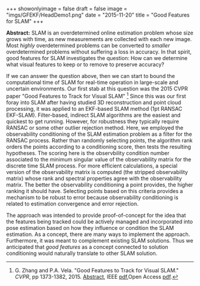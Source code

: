 +++
showonlyimage = false
draft = false
image = "imgs/GFEKF/HeadDemo1.png"
date  = "2015-11-20"
title = "Good Features for SLAM"
+++

**Abstract:** SLAM is an overdetermined online estimation problem whose
size grows with time, as new measurements are collected with each new
image.  Most _highly_ overdetermined problems can be converted to _smaller_ 
overdetermined problems without suffering a loss in accuracy.  In that spirit,
good features for SLAM investigates the question: How can we determine what
visual features to keep or to remove to preserve accuracy?  
<!--more-->

If we can answer the question above, then we can start to bound the
computational time of SLAM for real-time operation in large-scale and uncertain
environments.  Our first stab at this question was the 2015 CVPR paper "Good
Features to Track for Visual SLAM" [^1]
Since this
was our first foray into SLAM after having studied 3D reconstruction and
point cloud processing, it was applied to an EKF-based SLAM method 
(1pt RANSAC EKF-SLAM). Filter-based, indirect SLAM algorithms are the easiest
and quickest to get running. However, for robustness they typically require
RANSAC or some other outlier rejection method.  Here, we employed the
observability conditioning of the SLAM estimation problem as a filter for the
RANSAC process.  Rather than randomly selecting points, the algorithm rank orders
the points according to a conditioning score, then tests the resulting hypotheses.
The scoring here is the observbility condition number associated to the minimum
singular value of the observability matrix for the discrete time SLAM process.
For more efficient calculations, a special version of the observability matrix is
computed (the stripped observability matrix) whose rank and spectral properties
agree with the observability matrix.
The better the observability conditioning a point provides, the higher ranking
it should have.  Selecting points based on this criteria provides a mechanism
to be robust to error because observability conditioning is related to
estimation convergence and error rejection.

The approach was intended to provide proof-of-concept for the idea that the
features being tracked could be actively managed and incorporated into pose
estimation based on how they influence or condition the SLAM estimation.
As a concept, there are many ways to implement the approach. Furthermore,
it was meant to complement existing SLAM solutions.  Thus we anticipated that
_good features_ as a concept connected to solution conditioning would naturally
translate to other SLAM solution. 

[^1]: G. Zhang and P.A. Vela. "Good Features to Track for Visual SLAM." _CVPR_, pp 1373-1382, 2015.  [Abstract](https://ieeexplore.ieee.org/document/7298743), IEEE [pdf](https://ieeexplore.ieee.org/document/7298743),Open Access [pdf](https://www.cv-foundation.org/openaccess/content_cvpr_2015/papers/Zhang_Good_Features_to_2015_CVPR_paper.pdf).

